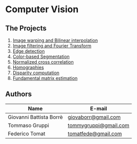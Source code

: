 # Computer Vision

## The Projects
1. [Image warping and Bilinear interpolation](https://github.com/federicotomat/Computer-Vision/tree/master/Lab01)
2. [Image filtering and Fourier Transform](https://github.com/federicotomat/Computer-Vision/tree/master/Lab02)
3. [Edge detection](https://github.com/federicotomat/Computer-Vision/tree/master/Lab03)
4. [Color-based Segmentation](https://github.com/federicotomat/Computer-Vision/tree/master/Lab04)
5. [Normalized cross correlation](https://github.com/federicotomat/Computer-Vision/tree/master/Lab05)
6. [Homographies](https://github.com/federicotomat/Computer-Vision/tree/master/Lab06)
7. [Disparity computation](https://github.com/federicotomat/Computer-Vision/tree/master/Lab07)
8. [Fundamental matrix estimation](https://github.com/federicotomat/Computer-Vision/tree/master/Lab08)

## Authors
| Name | E-mail |
|------|--------|
| Giovanni Battista Borrè | giovaborr@gmail.com |
| Tommaso Gruppi | tommygruppi@gmail.com |
| Federico Tomat | tomatfede@gmail.com |